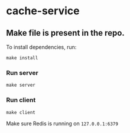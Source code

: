 # cache-service

## Make file is present in the repo. 

To install dependencies, run:

```
make install
```

### Run server

```
make server
```

### Run client

```
make client
```

Make sure Redis is running on `127.0.0.1:6379`

